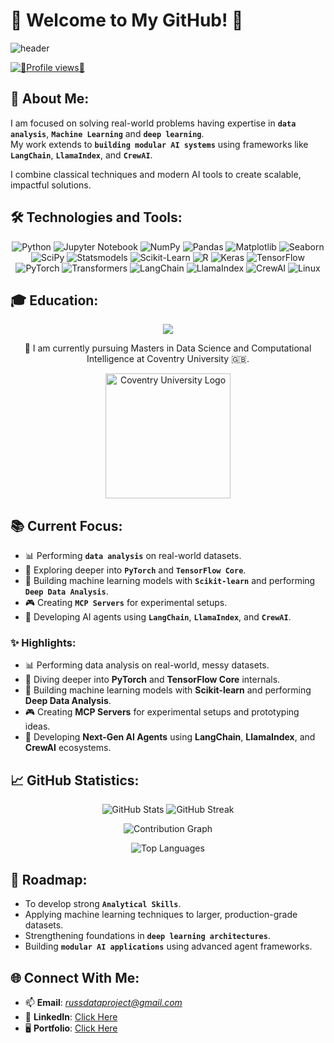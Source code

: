 # 👋 Welcome to My GitHub! 👋

<img src="https://capsule-render.vercel.app/api?type=waving&color=gradient&height=200&section=header&text=Welcome%20to%20My%20GitHub!&fontSize=40&fontAlignY=35&animation=twinkling" alt="header"/>

<p align="left">
  <a href="https://github.com/RussDai">
    <img 
      src="https://komarev.com/ghpvc/?username=RussDai&style=for-the-badge&color=red" 
      alt="👀Profile views👀" 
    />
  </a>
</p>

## 🧩 **About Me:**
I am focused on solving real-world problems having expertise in **`data analysis`**, **`Machine Learning`** and **`deep learning`**.  
My work extends to **`building modular AI systems`** using frameworks like **`LangChain`**, **`LlamaIndex`**, and **`CrewAI`**.

I combine classical techniques and modern AI tools to create scalable, impactful solutions.

## 🛠️ **Technologies and Tools:**

<p align="center">
  <img src="https://img.shields.io/badge/Python-3776AB?style=for-the-badge&logo=python&logoColor=white" alt="Python"/>
  <img src="https://img.shields.io/badge/Jupyter%20Notebook-F37626?style=for-the-badge&logo=jupyter&logoColor=white" alt="Jupyter Notebook"/>
  <img src="https://img.shields.io/badge/Numpy-013243?style=for-the-badge&logo=numpy&logoColor=white" alt="NumPy"/>
  <img src="https://img.shields.io/badge/Pandas-150458?style=for-the-badge&logo=pandas&logoColor=white" alt="Pandas"/>
  <img src="https://img.shields.io/badge/Matplotlib-11557C?style=for-the-badge&logo=matplotlib&logoColor=white" alt="Matplotlib"/>
  <img src="https://img.shields.io/badge/Seaborn-4B8BBE?style=for-the-badge&logo=python&logoColor=white" alt="Seaborn"/>
  <img src="https://img.shields.io/badge/SciPy-8CAAE6?style=for-the-badge&logo=scipy&logoColor=white" alt="SciPy"/>
  <img src="https://img.shields.io/badge/Statsmodels-2C5EAA?style=for-the-badge&logo=python&logoColor=white" alt="Statsmodels"/>
  <img src="https://img.shields.io/badge/Scikit--Learn-F7931E?style=for-the-badge&logo=scikit-learn&logoColor=white" alt="Scikit-Learn"/>
  <img src="https://img.shields.io/badge/R-276DC3?style=for-the-badge&logo=r&logoColor=white" alt="R"/>
  <img src="https://img.shields.io/badge/Keras-D00000?style=for-the-badge&logo=keras&logoColor=white" alt="Keras"/>
  <img src="https://img.shields.io/badge/TensorFlow-FF6F00?style=for-the-badge&logo=tensorflow&logoColor=white" alt="TensorFlow"/>
  <img src="https://img.shields.io/badge/PyTorch-EE4C2C?style=for-the-badge&logo=pytorch&logoColor=white" alt="PyTorch"/>
  <img src="https://img.shields.io/badge/Transformers-FFD21F?style=for-the-badge&logo=huggingface&logoColor=black" alt="Transformers"/>
  <img src="https://img.shields.io/badge/LangChain-0A66C2?style=for-the-badge&logo=langchain&logoColor=white" alt="LangChain"/>
  <img src="https://img.shields.io/badge/LlamaIndex-FF0080?style=for-the-badge&logo=llamaindex&logoColor=white" alt="LlamaIndex"/>
  <img src="https://img.shields.io/badge/CrewAI-8A2BE2?style=for-the-badge&logo=crewAI&logoColor=white" alt="CrewAI"/>
  <img src="https://img.shields.io/badge/Linux-FCC624?style=for-the-badge&logo=linux&logoColor=black" alt="Linux"/>

</p>



## 🎓 **Education:**

<p align="center">
  <img src="https://img.shields.io/badge/Education-Master's%20Degree-informational?style=for-the-badge&logo=google-scholar&logoColor=white&color=8e2de2"/>
</p>

<p align="center">
  📖 I am currently pursuing Masters in Data Science and Computational Intelligence at Coventry University 🇬🇧.
</p>

<p align="center">
  <img src="https://th.bing.com/th/id/R.323b5c8b4b168eb52c48dc3d5993263f?rik=wDdKIhnffFp%2fyw&riu=http%3a%2f%2fwww.citizend.org%2fwp-content%2fuploads%2f2016%2f03%2fCoventry-University-Logo.png&ehk=j34zY9k%2fXcCX3hDJ9wh2pFZo8aZcMV945dpbM2KbQMo%3d&risl=&pid=ImgRaw&r=0&sres=1&sresct=1" alt="Coventry University Logo" width="200"/>
</p>


## 📚 **Current Focus:**
- 📊 Performing **`data analysis`** on real-world datasets.
- 🔬 Exploring deeper into **`PyTorch`** and **`TensorFlow Core`**.
- 🧠 Building machine learning models with **`Scikit-learn`** and performing **`Deep Data Analysis`**.
- 🎮 Creating **`MCP Servers`** for experimental setups.
- 🤖 Developing AI agents using **`LangChain`**, **`LlamaIndex`**, and **`CrewAI`**.

### ✨ Highlights:
- 📊 Performing data analysis on real-world, messy datasets.
- 🔬 Diving deeper into **PyTorch** and **TensorFlow Core** internals.
- 🧠 Building machine learning models with **Scikit-learn** and performing **Deep Data Analysis**.
- 🎮 Creating **MCP Servers** for experimental setups and prototyping ideas.
- 🤖 Developing **Next-Gen AI Agents** using **LangChain**, **LlamaIndex**, and **CrewAI** ecosystems.

## 📈 **GitHub Statistics:**

<p align="center">
  <img src="https://github-readme-stats.vercel.app/api?username=RussDai&show_icons=true&theme=radical&hide_border=true" alt="GitHub Stats" />
  <img src="https://github-readme-streak-stats.herokuapp.com/?user=RussDai&theme=radical&hide_border=true" alt="GitHub Streak" />
</p>

<p align="center">
  <img src="https://github-readme-activity-graph.vercel.app/graph?username=RussDai&theme=react-dark&hide_border=true" alt="Contribution Graph" />
</p>

<p align= "center">
    <img src="https://github-readme-stats.vercel.app/api/top-langs/?username=RussDai&layout=compact&theme=radical&hide_border=true" alt="Top Languages" />
</p>

## 🚀 **Roadmap:**
- To develop strong **`Analytical Skills`**.
- Applying machine learning techniques to larger, production-grade datasets.
- Strengthening foundations in **`deep learning architectures`**.
- Building **`modular AI applications`** using advanced agent frameworks.


## 🌐 **Connect With Me:**
- 📫 **Email**: *russdataproject@gmail.com*
- 💼 **LinkedIn**: [Click Here](https://www.linkedin.com/in/rajesh-kumar-dhimal-478901279/)
- 🖥️ **Portfolio**: [Click Here](https://github.com/RussDai/Projects)
